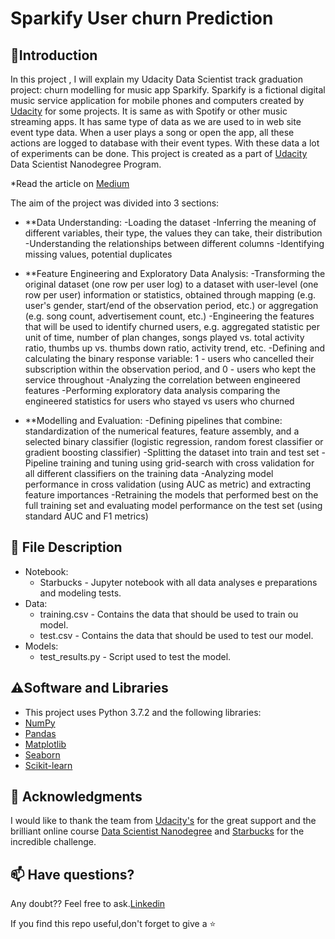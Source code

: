 # Sparkify User churn Prediction

## 🚀**Introduction**
In this project , I will explain my Udacity Data Scientist track graduation project: churn modelling for music app Sparkify. 
Sparkify is a fictional digital music service application for mobile phones and computers created by [Udacity](https://eu.udacity.com/) for some projects. It is same as with Spotify or other music streaming apps. It has same type of data as we are used to in web site event type data. When a user plays a song or open the app, all these actions are logged to database with their event types. With these data a lot of experiments can be done.
This project is created as a part of [Udacity](https://eu.udacity.com/) Data Scientist Nanodegree Program.

*Read the article on [Medium](https://medium.com/@thaleszanin/can-we-predict-if-a-customer-will-leave-or-downgrade-a-service-churn-1dc752c8ff55)

The aim of the project was divided into 3 sections:

* **Data Understanding:
  -Loading the dataset
  -Inferring the meaning of different variables, their type, the values they can take, their distribution
  -Understanding the relationships between different columns
  -Identifying missing values, potential duplicates
  
* **Feature Engineering and Exploratory Data Analysis:
  -Transforming the original dataset (one row per user log) to a dataset with user-level (one row per user) information or statistics, obtained through mapping (e.g. user's gender, start/end of the observation period, etc.) or aggregation (e.g. song count, advertisement count, etc.)
  -Engineering the features that will be used to identify churned users, e.g. aggregated statistic per unit of time, number of plan changes, songs played vs. total activity ratio, thumbs up vs. thumbs down ratio, activity trend, etc.
  -Defining and calculating the binary response variable: 1 - users who cancelled their subscription within the observation period, and 0 - users who kept the service throughout
  -Analyzing the correlation between engineered features
  -Performing exploratory data analysis comparing the engineered statistics for users who stayed vs users who churned

* **Modelling and Evaluation:
  -Defining pipelines that combine: standardization of the numerical features, feature assembly, and a selected binary classifier (logistic regression, random forest classifier or gradient boosting classifier)
  -Splitting the dataset into train and test set
  -Pipeline training and tuning using grid-search with cross validation for all different classifiers on the training data
  -Analyzing model performance in cross validation (using AUC as metric) and extracting feature importances
  -Retraining the models that performed best on the full training set and evaluating model performance on the test set (using standard AUC and F1 metrics)

## 📁 **File Description**
* Notebook: 
    - Starbucks - Jupyter notebook with all data analyses e preparations and modeling tests.
* Data:
    - training.csv - Contains the data that should be used to train ou model.
    - test.csv - Contains the data that should be used to test our model.
* Models:
    - test_results.py - Script used to test the model.

## ⚠️**Software and Libraries**
* This project uses Python 3.7.2 and the following libraries:
* [NumPy](http://www.numpy.org/)
* [Pandas](http://pandas.pydata.org)
* [Matplotlib](https://matplotlib.org/)
* [Seaborn](https://seaborn.pydata.org/)
* [Scikit-learn](http://scikit-learn.org/stable/)

## 🥇 Acknowledgments
I would like to thank the team from [Udacity's](https://www.udacity.com/) for the great support and the brilliant online 
course [Data Scientist Nanodegree](https://www.udacity.com/course/data-scientist-nanodegree--nd025) and [Starbucks](https://www.starbucks.com/) for the incredible challenge.

## 📫 Have questions?
Any doubt?? Feel free to ask.[Linkedin](https://www.linkedin.com/in/thales-zanin/)

If you find this repo useful,don't forget to give a ⭐
